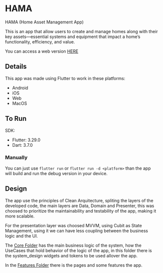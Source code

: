# HAMA

HAMA (Home Asset Management App)

This is an app that  allow users to create and manage homes along with their key assets—essential systems and equipment that impact a home’s functionality, efficiency, and value.

You can access a web version [HERE](https://hama-35a8a.web.app/)

## Details

This app was made using Flutter to work in these platforms:
* Android
* iOS
* Web
* MacOS

## To Run

SDK:
- Flutter: 3.29.0
- Dart: 3.7.0

### Manually

You can just use `flutter run` or `flutter run -d <platform>` than the app will build and run the debug version in your device.

## Design

The app use the principles of Clean Arquitecture, spliting the layers of the developed code, the main layers are Data, Domain and Presenter, this was choosed to prioritize the maintainability and testability of the app, making it more scalable.

For the presentation layer was choosed MVVM, using Cubit as State Management, using it we can have less coupling between the business logic and the UI.

The [Core Folder](lib/src/core) has the main business logic of the system, how the UseCases that hold behavior of the logic of the app, in this folder there is the system_design widgets and tokens to be used allover the app.

In the [Features Folder](lib/src/features) there is the pages and some features the app.
